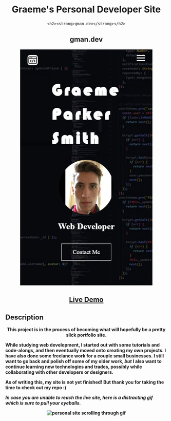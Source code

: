 <div align="center">

# Graeme's Personal Developer Site #

    <h2><strong>gman.dev</strong></h2>


## **gman.dev**  ##

<p>

![developer page hero snip](./images/personal-site-hero-snip.jpg)

</p>

<h2></strong><a href="https://graeme-parker-smith.github.io/personal-site/">Live Demo</a><strong></h2>

</div>

## Description

<div align="center">
<strong>This project is in the process of becoming what will hopefully be a pretty slick portfolio site.</strong>
</div>

<p>
While studying web development, I started out with some tutorials and code-alongs, and then eventually moved onto creating my own projects. I have also done some freelance work for a couple small businesses. I still want to go back and polish off some of my older work, <i>but</i> I also want to continue learning new technologies and trades, possibly while collaborating with other developers or designers. 
</p>
<p>
    As of writing this, my site is not yet finished! But thank you for taking the time to check out my repo :)
</p>
<p><i>In case you are unable to reach the live site, here is a distracting gif which is sure to pull your eyeballs.</i></p>
<div align="center">

![personal site scrolling through gif](./images/personal-preview.gif)

</div>
